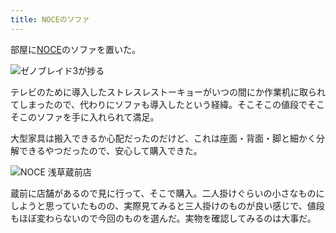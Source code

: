 ```yaml
---
title: NOCEのソファ
---
```

部屋に[NOCE](https://www.noce.co.jp/)のソファを置いた。

![](https://lh6.googleusercontent.com/k5qdrhAQuXvuQXnyJkPNb6w4bKYOzTGyg7DoUmEDGNRDOvEGqCjGAGg4Kk7bD2f91mViG3w9fF-m2F0kkNVduBcGFbynNbdpPBpG4_K5lD9yNWZnDYmkQjjNzh8wB84PC3-xCtPy4bUlh4kOhuGtSIE "ゼノブレイド3が捗る")

テレビのために導入したストレスレストーキョーがいつの間にか作業机に取られてしまったので、代わりにソファも導入したという経緯。そこそこの値段でそこそこのソファを手に入れられて満足。

大型家具は搬入できるか心配だったのだけど、これは座面・背面・脚と細かく分解できるやつだったので、安心して購入できた。

![](https://lh6.googleusercontent.com/HieEc54CtDS7Kmab_WRwxB83DDVN5ciu-u9sWvEnI8IgXQ22kdyJzYBFyh_lbyhJmPymeXeV5pCRF7maKtozVHxyjOJeZD7SFvfoia_jLxxKSxqp4b6lMxumVvb0KKXmeTOEMvN9YYt6HN3o6Mtab1Q "NOCE 浅草蔵前店")

蔵前に店舗があるので見に行って、そこで購入。二人掛けぐらいの小さなものにしようと思っていたものの、実際見てみると三人掛けのものが良い感じで、値段もほぼ変わらないので今回のものを選んだ。実物を確認してみるのは大事だ。

